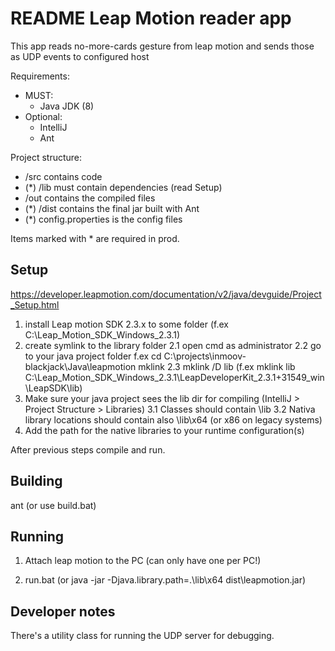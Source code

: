 # README Leap Motion reader app

This app reads no-more-cards gesture from leap motion and sends those as UDP events to configured host

Requirements: 

- MUST: 
  - Java JDK (8)
- Optional: 
  - IntelliJ
  - Ant

Project structure:

- /src contains code
- (*) /lib must contain dependencies (read Setup)
- /out contains the compiled files
- (*) /dist contains the final jar built with Ant
- (*) config.properties is the config files

Items marked with * are required in prod.

## Setup

https://developer.leapmotion.com/documentation/v2/java/devguide/Project_Setup.html

1. install Leap motion SDK 2.3.x to some folder (f.ex C:\Leap_Motion_SDK_Windows_2.3.1)
2. create symlink to the library folder
  2.1 open cmd as administrator
  2.2 go to your java project folder f.ex cd C:\projects\inmoov-blackjack\Java\leapmotion mklink 
  2.3 mklink /D lib <leapmotion-sdk-lib-dir> (f.ex mklink lib C:\Leap_Motion_SDK_Windows_2.3.1\LeapDeveloperKit_2.3.1+31549_win\LeapSDK\lib)
3. Make sure your java project sees the lib dir for compiling (IntelliJ > Project Structure > Libraries)
  3.1 Classes should contain <projectdir>\lib
  3.2 Nativa library locations should contain also <projectdir>\lib\x64 (or x86 on legacy systems)
4. Add the path for the native libraries to your runtime configuration(s)

After previous steps compile and run.

## Building

ant
(or use build.bat)

## Running

1. Attach leap motion to the PC (can only have one per PC!)

2. run.bat
(or java -jar -Djava.library.path=.\lib\x64 dist\leapmotion.jar)

## Developer notes

There's a utility class for running the UDP server for debugging. 
